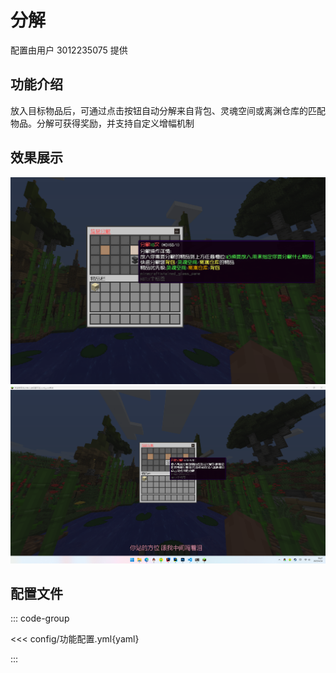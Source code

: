 # 分解

配置由用户 3012235075 提供

## 功能介绍

放入目标物品后，可通过点击按钮自动分解来自背包、灵魂空间或离渊仓库的匹配物品。分解可获得奖励，并支持自定义增幅机制

## 效果展示

![](img/img.png)
![](img/img_1.png)

## 配置文件

::: code-group

<<< config/功能配置.yml{yaml}

:::

